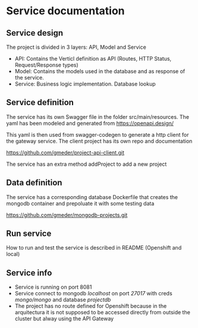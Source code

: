 # Service documentation

## Service design

The project is divided in 3 layers: API, Model and Service

- API: Contains the Verticl definition as API (Routes, HTTP Status, Request/Response types)
- Model: Contains the models used in the database and as response of the service.
- Service: Business logic implementation. Database lookup

## Service definition

The service has its own Swagger file in the folder src/main/resources. The yaml has been modeled and generated from https://openapi.design/

This yaml is then used from swagger-codegen to generate a http client for the gateway service. The client project has its own repo and documentation

https://github.com/gmeder/project-api-client.git

The service has an extra method addProject to add a new project

## Data definition

The service has a corresponding database Dockerfile that creates the mongodb container and prepoluate it with some testing data

https://github.com/gmeder/mongodb-projects.git

## Run service

How to run and test the service is described in README (Openshift and local)

## Service info

- Service is running on port 8081
- Service connect to mongodb *localhost* on port *27017* with creds *mongo/mongo* and database *projectdb*
- The project has no route defined for Openshift because in the arquitectura it is not supposed to be accessed directly from outside the cluster but alway using the API Gateway
